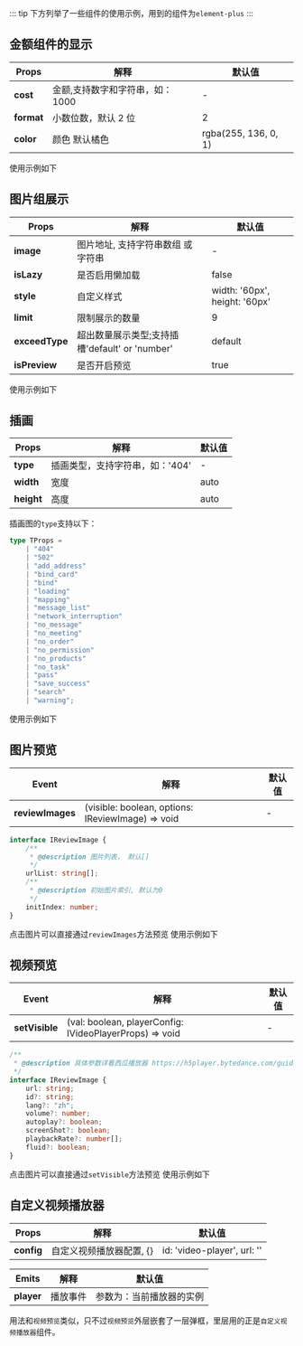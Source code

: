 ::: tip
下方列举了一些组件的使用示例，用到的组件为`element-plus`
:::

## 金额组件的显示

| Props      | 解释                            | 默认值               |
| ---------- | ------------------------------- | -------------------- |
| **cost**   | 金额,支持数字和字符串，如：1000 | -                    |
| **format** | 小数位数，默认 2 位             | 2                    |
| **color**  | 颜色 默认橘色                   | rgba(255, 136, 0, 1) |

使用示例如下

<preview path="./components/AmountText/index.vue"></preview>

## 图片组展示

| Props          | 解释                                           | 默认值                        |
| -------------- | ---------------------------------------------- | ----------------------------- |
| **image**      | 图片地址, 支持字符串数组 或 字符串             | -                             |
| **isLazy**     | 是否启用懒加载                                 | false                         |
| **style**      | 自定义样式                                     | width: '60px', height: '60px' |
| **limit**      | 限制展示的数量                                 | 9                             |
| **exceedType** | 超出数量展示类型;支持插槽'default' or 'number' | default                       |
| **isPreview**  | 是否开启预览                                   | true                          |

使用示例如下
<preview path="./components/LazyImage/index.vue"></preview>

## 插画

| Props      | 解释                            | 默认值 |
| ---------- | ------------------------------- | ------ |
| **type**   | 插画类型，支持字符串，如：'404' | -      |
| **width**  | 宽度                            | auto   |
| **height** | 高度                            | auto   |

插画图的`type`支持以下：

```ts
type TProps =
	| "404"
	| "502"
	| "add_address"
	| "bind_card"
	| "bind"
	| "loading"
	| "mapping"
	| "message_list"
	| "network_interruption"
	| "no_message"
	| "no_meeting"
	| "no_order"
	| "no_permission"
	| "no_products"
	| "no_task"
	| "pass"
	| "save_success"
	| "search"
	| "warning";
```

使用示例如下
<preview path="./components/PlateIcon/index.vue"></preview>

## 图片预览

| Event            | 解释                                              | 默认值 |
| ---------------- | ------------------------------------------------- | ------ |
| **reviewImages** | (visible: boolean, options: IReviewImage) => void | -      |

```ts
interface IReviewImage {
	/**
	 * @description 图片列表， 默认[]
	 */
	urlList: string[];
	/**
	 * @description 初始图片索引, 默认为0
	 */
	initIndex: number;
}
```

点击图片可以直接通过`reviewImages`方法预览
使用示例如下
<preview path="./components/PreviewImage/index.vue"></preview>

## 视频预览

| Event          | 解释                                                    | 默认值 |
| -------------- | ------------------------------------------------------- | ------ |
| **setVisible** | (val: boolean, playerConfig: IVideoPlayerProps) => void | -      |

```ts
/**
 * @description 具体参数详看西瓜播放器 https://h5player.bytedance.com/guide/#%E5%9F%BA%E6%9C%AC%E4%BD%BF%E7%94%A8
 */
interface IReviewImage {
	url: string;
	id?: string;
	lang?: "zh";
	volume?: number;
	autoplay?: boolean;
	screenShot?: boolean;
	playbackRate?: number[];
	fluid?: boolean;
}
```

点击图片可以直接通过`setVisible`方法预览
使用示例如下
<preview path="./components/PreviewVideo/index.vue"></preview>

## 自定义视频播放器

| Props      | 解释                     | 默认值                      |
| ---------- | ------------------------ | --------------------------- |
| **config** | 自定义视频播放器配置, {} | id: 'video-player', url: '' |

| Emits      | 解释     | 默认值                   |
| ---------- | -------- | ------------------------ |
| **player** | 播放事件 | 参数为：当前播放器的实例 |

用法和`视频预览`类似，只不过`视频预览`外层嵌套了一层弹框，里层用的正是`自定义视频播放器`组件。
